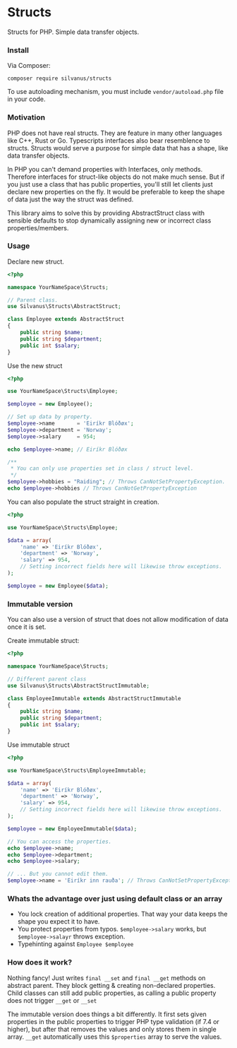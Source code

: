 # Structs

Structs for PHP. Simple data transfer objects.

### Install

Via Composer:

`composer require silvanus/structs`

To use autoloading mechanism, you must include `vendor/autoload.php` file in your code.

### Motivation

PHP does not have real structs. They are feature in many other languages like C++, Rust or Go. Typescripts interfaces also bear resemblence to structs. Structs would serve a purpose for simple data that has a shape, like data transfer objects.

In PHP you can't demand properties with Interfaces, only methods. Therefore interfaces for struct-like objects do not make much sense. But if you just use a class that has public properties, you'll still let clients just declare new properties on the fly. It would be preferable to keep the shape of data just the way the struct was defined.

This library aims to solve this by providing AbstractStruct class with sensible defaults to stop dynamically assigning new or incorrect class properties/members.

### Usage

Declare new struct.

```php
<?php

namespace YourNameSpace\Structs;

// Parent class.
use Silvanus\Structs\AbstractStruct;

class Employee extends AbstractStruct
{    
    public string $name;    
    public string $department;
    public int $salary;
}

```

Use the new struct

```php
<?php

use YourNameSpace\Structs\Employee;

$employee = new Employee();

// Set up data by property.
$employee->name       = 'Eiríkr Blóðøx';
$employee->department = 'Norway';
$employee->salary     = 954;

echo $employee->name; // Eiríkr Blóðøx

/**
 * You can only use properties set in class / struct level.
 */
$employee->hobbies = "Raiding"; // Throws CanNotSetPropertyException.
echo $employee->hobbies // Throws CanNotGetPropertyException

```

You can also populate the struct straight in creation.

```php
<?php

use YourNameSpace\Structs\Employee;

$data = array(
	'name' => 'Eiríkr Blóðøx',
	'department' => 'Norway',
	'salary' => 954,
	// Setting incorrect fields here will likewise throw exceptions.
);

$employee = new Employee($data);

```

### Immutable version

You can also use a version of struct that does not allow modification of data once it is set.

Create immutable struct:

```php
<?php

namespace YourNameSpace\Structs;

// Different parent class
use Silvanus\Structs\AbstractStructImmutable;

class EmployeeImmutable extends AbstractStructImmutable
{    
    public string $name;    
    public string $department;
    public int $salary;
}

```

Use immutable struct

```php
<?php

use YourNameSpace\Structs\EmployeeImmutable;

$data = array(
	'name' => 'Eiríkr Blóðøx',
	'department' => 'Norway',
	'salary' => 954,
	// Setting incorrect fields here will likewise throw exceptions.
);

$employee = new EmployeeImmutable($data);

// You can access the properties.
echo $employee->name;
echo $employee->department;
echo $employee->salary;

// ... But you cannot edit them.
$employee->name = 'Eiríkr inn rauða'; // Throws CanNotSetPropertyException.


```

### Whats the advantage over just using default class or an array

- You lock creation of additional properties. That way your data keeps the shape you expect it to have.
- You protect properties from typos. `$employee->salary` works, but `$employee->salayr` throws exception.
- Typehinting against `Employee $employee`

### How does it work?

Nothing fancy! Just writes `final __set` and `final __get` methods on abstract parent. They block getting & creating non-declared properties. Child classes can still add public properties, as calling a public property does not trigger `__get` or `__set`

The immutable version does things a bit differently. It first sets given properties in the public properties to trigger PHP type validation (if 7.4 or higher), but after that removes the values and only stores them in single array. `__get` automatically uses this `$properties` array to serve the values.
